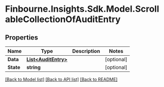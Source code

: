 # Finbourne.Insights.Sdk.Model.ScrollableCollectionOfAuditEntry

## Properties

Name | Type | Description | Notes
------------ | ------------- | ------------- | -------------
**Data** | [**List&lt;AuditEntry&gt;**](AuditEntry.md) |  | [optional] 
**State** | **string** |  | [optional] 

[[Back to Model list]](../README.md#documentation-for-models) [[Back to API list]](../README.md#documentation-for-api-endpoints) [[Back to README]](../README.md)

